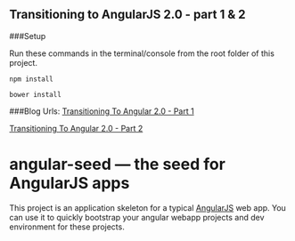 ## Transitioning to AngularJS 2.0 - part 1 & 2

###Setup

Run these commands in the terminal/console from the root folder of this project.

```
npm install

bower install
```

###Blog Urls: 
[Transitioning To Angular 2.0 - Part 1](http://blog.briebugsoftwaresolutions.com/2015/05/12/transitioning-to-angular-2-0-part-1)

[Transitioning To Angular 2.0 - Part 2](http://blog.briebugsoftwaresolutions.com/2015/05/19/transitioning-to-angular-2-0-part-2)

# angular-seed — the seed for AngularJS apps

This project is an application skeleton for a typical [AngularJS](http://angularjs.org/) web app.
You can use it to quickly bootstrap your angular webapp projects and dev environment for these
projects.
